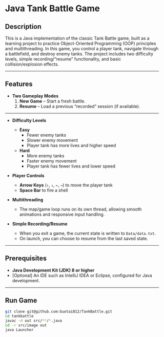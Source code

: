 # Java Tank Battle Game

## Description
This is a Java implementation of the classic Tank Battle game, built as a learning project to practice Object-Oriented Programming (OOP) principles and multithreading. In this game, you control a player tank, navigate through a battlefield, and destroy enemy tanks. The project includes two difficulty levels, simple recording/“resume” functionality, and basic collision/explosion effects.

---

## Features
- **Two Gameplay Modes**
    1. **New Game** – Start a fresh battle.
    2. **Resume** – Load a previous “recorded” session (if available).

---

- **Difficulty Levels**
    - **Easy**
        - Fewer enemy tanks
        - Slower enemy movement
        - Player tank has more lives and higher speed
    - **Hard**
        - More enemy tanks
        - Faster enemy movement
        - Player tank has fewer lives and lower speed

- **Player Controls**
    - **Arrow Keys** (`↑`, `↓`, `←`, `→`) to move the player tank
    - **Space Bar** to fire a shell

- **Multithreading**
    - The map/game loop runs on its own thread, allowing smooth animations and responsive input handling.

- **Simple Recording/Resume**
    - When you exit a game, the current state is written to `Data/data.txt`.
    - On launch, you can choose to resume from the last saved state.

---

## Prerequisites
- **Java Development Kit (JDK) 8 or higher**
- [Optional] An IDE such as IntelliJ IDEA or Eclipse, configured for Java development.

---

## Run Game
```bash
git clone git@github.com:Guotai812/TankBattle.git
cd tankbattle
javac -d out src/**/*.java
cd -r src/image out
java Launcher
